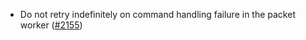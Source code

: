 *   Do not retry indefinitely on command handling failure in the packet worker
    ([#2155](https://github.com/informalsystems/ibc-rs/issues/2155))
